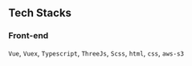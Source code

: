 ## Tech Stacks
### Front-end

`Vue`, `Vuex`, `Typescript`, `ThreeJs`, `Scss`, `html`, `css`, `aws-s3`
